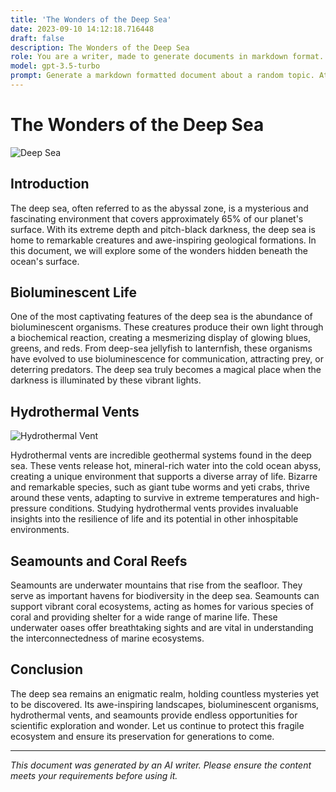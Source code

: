 ```yaml
---
title: 'The Wonders of the Deep Sea'
date: 2023-09-10 14:12:18.716448
draft: false
description: The Wonders of the Deep Sea
role: You are a writer, made to generate documents in markdown format. It is very important that all of the documents you generate are in valid markdown format.
model: gpt-3.5-turbo
prompt: Generate a markdown formatted document about a random topic. At the bottom, include a disclaimer explaining that the document was generated by you. The first line of the document should be the title. Make sure that the entire document is in proper markdown format, using a mix of various tags to make the document visually appealing.
---
```


# The Wonders of the Deep Sea

![Deep Sea](https://images.unsplash.com/photo-1536016896779-5e2f88d5c960)

## Introduction

The deep sea, often referred to as the abyssal zone, is a mysterious and fascinating environment that covers approximately 65% of our planet's surface. With its extreme depth and pitch-black darkness, the deep sea is home to remarkable creatures and awe-inspiring geological formations. In this document, we will explore some of the wonders hidden beneath the ocean's surface.

## Bioluminescent Life

One of the most captivating features of the deep sea is the abundance of bioluminescent organisms. These creatures produce their own light through a biochemical reaction, creating a mesmerizing display of glowing blues, greens, and reds. From deep-sea jellyfish to lanternfish, these organisms have evolved to use bioluminescence for communication, attracting prey, or deterring predators. The deep sea truly becomes a magical place when the darkness is illuminated by these vibrant lights.

## Hydrothermal Vents

![Hydrothermal Vent](https://images.unsplash.com/photo-1506224876090-b9c1bb32b77f)

Hydrothermal vents are incredible geothermal systems found in the deep sea. These vents release hot, mineral-rich water into the cold ocean abyss, creating a unique environment that supports a diverse array of life. Bizarre and remarkable species, such as giant tube worms and yeti crabs, thrive around these vents, adapting to survive in extreme temperatures and high-pressure conditions. Studying hydrothermal vents provides invaluable insights into the resilience of life and its potential in other inhospitable environments.

## Seamounts and Coral Reefs

Seamounts are underwater mountains that rise from the seafloor. They serve as important havens for biodiversity in the deep sea. Seamounts can support vibrant coral ecosystems, acting as homes for various species of coral and providing shelter for a wide range of marine life. These underwater oases offer breathtaking sights and are vital in understanding the interconnectedness of marine ecosystems.

## Conclusion

The deep sea remains an enigmatic realm, holding countless mysteries yet to be discovered. Its awe-inspiring landscapes, bioluminescent organisms, hydrothermal vents, and seamounts provide endless opportunities for scientific exploration and wonder. Let us continue to protect this fragile ecosystem and ensure its preservation for generations to come.

---

*This document was generated by an AI writer. Please ensure the content meets your requirements before using it.*